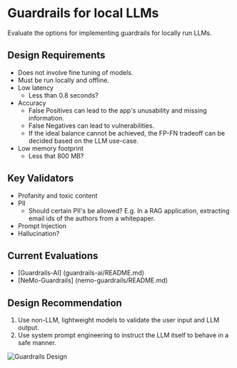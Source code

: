 # Guardrails for local LLMs
Evaluate the options for implementing guardrails for locally run LLMs.

## Design Requirements
- Does not involve fine tuning of models.
- Must be run locally and offline.
- Low latency
  - Less than 0.8 seconds?
- Accuracy
  - False Positives can lead to the app's unusability and missing information.
  - False Negatives can lead to vulnerabilities.
  - If the ideal balance cannot be achieved, the FP-FN tradeoff can be decided based on the LLM use-case.
- Low memory footprint
  - Less that 800 MB?

## Key Validators
- Profanity and toxic content
- PII
  - Should certain PII's be allowed?
    E.g. In a RAG application, extracting email ids of the authors from a whitepaper.
- Prompt Injection
- Hallucination?

## Current Evaluations
- [Guardrails-AI] (guardrails-ai/README.md)
- [NeMo-Guardrails] (nemo-guardrails/README.md)

## Design Recommendation
1. Use non-LLM, lightweight models to validate the user input and LLM output.
2. Use system prompt engineering to instruct the LLM itself to behave in a safe manner.

![Guardrails Design](https://github.com/reaganlo/guardrails-llm/blob/main/guardrails-design.png?raw=true)
